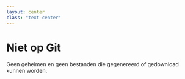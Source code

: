 ```yaml
---
layout: center
class: "text-center"
---
```


# Niet op Git

<span class="font-extralight">
  Geen geheimen en geen bestanden die gegenereerd of gedownload kunnen worden.
</span>
